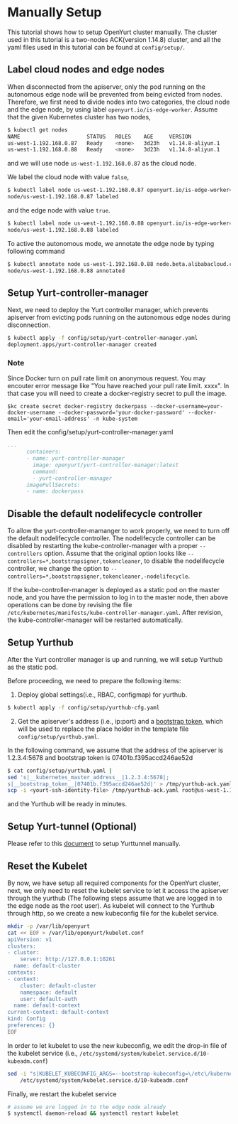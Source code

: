 # Manually Setup

This tutorial shows how to setup OpenYurt cluster manually. The cluster used in this tutorial is a
two-nodes ACK(version 1.14.8) cluster, and all the yaml files used in this tutorial can be found
at `config/setup/`.

## Label cloud nodes and edge nodes

When disconnected from the apiserver, only the pod running on the autonomous edge node will
be prevented from being evicted from nodes. Therefore, we first need to divide nodes into two categories, the cloud node
and the edge node, by using label `openyurt.io/is-edge-worker`. Assume that the given Kubernetes cluster
has two nodes,
```bash
$ kubectl get nodes
NAME                     STATUS   ROLES    AGE     VERSION
us-west-1.192.168.0.87   Ready    <none>   3d23h   v1.14.8-aliyun.1
us-west-1.192.168.0.88   Ready    <none>   3d23h   v1.14.8-aliyun.1
```
and we will use node `us-west-1.192.168.0.87` as the cloud node.

We label the cloud node with value `false`,
```bash
$ kubectl label node us-west-1.192.168.0.87 openyurt.io/is-edge-worker=false
node/us-west-1.192.168.0.87 labeled
```

and the edge node with value `true`.
```bash
$ kubectl label node us-west-1.192.168.0.88 openyurt.io/is-edge-worker=true
node/us-west-1.192.168.0.88 labeled
```

To active the autonomous mode, we annotate the edge node by typing following command
```bash
$ kubectl annotate node us-west-1.192.168.0.88 node.beta.alibabacloud.com/autonomy=true
node/us-west-1.192.168.0.88 annotated
```

## Setup Yurt-controller-manager

Next, we need to deploy the Yurt controller manager, which prevents apiserver from evicting pods running on the
autonomous edge nodes during disconnection.
```bash
$ kubectl apply -f config/setup/yurt-controller-manager.yaml
deployment.apps/yurt-controller-manager created
```
### Note
Since Docker turn on pull rate limit on anonymous request. You may encouter error message like "You have reached your pull rate limit. xxxx". In that case you will need to create a docker-registry secret to pull the image.
```
$kc create secret docker-registry dockerpass --docker-username=your-docker-username --docker-password='your-docker-password' --docker-email='your-email-address' -n kube-system
```
Then edit the config/setup/yurt-controller-manager.yaml
```yaml
...
      containers:
      - name: yurt-controller-manager
        image: openyurt/yurt-controller-manager:latest
        command:
        - yurt-controller-manager
      imagePullSecrets:
      - name: dockerpass
```
## Disable the default nodelifecycle controller

To allow the yurt-controller-mamanger to work properly, we need to turn off the default nodelifecycle controller.
The nodelifecycle controller can be disabled by restarting the kube-controller-manager with a proper `--controllers`
option. Assume that the original option looks like `--controllers=*,bootstrapsigner,tokencleaner`, to disable
the nodelifecycle controller, we change the option to `--controllers=*,bootstrapsigner,tokencleaner,-nodelifecycle`.

If the kube-controller-manager is deployed as a static pod on the master node, and you have the permission to log in
to the master node, then above operations can be done by revising the file
`/etc/kubernetes/manifests/kube-controller-manager.yaml`. After revision, the kube-controller-manager will be
restarted automatically.

## Setup Yurthub

After the Yurt controller manager is up and running, we will setup Yurthub as the static pod.

Before proceeding, we need to prepare the following items:
1. Deploy global settings(i.e., RBAC, configmap) for yurthub.
```bash
$ kubectl apply -f config/setup/yurthub-cfg.yaml
```
2. Get the apiserver's address (i.e., ip:port) and a [bootstrap token](https://kubernetes.io/docs/reference/access-authn-authz/bootstrap-tokens/), which will be used to replace the place holder in the template
file `config/setup/yurthub.yaml`.

In the following command, we assume that the address of the apiserver is 1.2.3.4:5678 and bootstrap token is 07401b.f395accd246ae52d
```bash
$ cat config/setup/yurthub.yaml |
sed 's|__kubernetes_master_address__|1.2.3.4:5678|;
s|__bootstrap_token__|07401b.f395accd246ae52d|' > /tmp/yurthub-ack.yaml &&
scp -i <yourt-ssh-identity-file> /tmp/yurthub-ack.yaml root@us-west-1.192.168.0.88:/etc/kubernetes/manifests
```
and the Yurthub will be ready in minutes.

## Setup Yurt-tunnel (Optional)

Please refer to this [document](.//yurt-tunnel.md#5-setup-the-yurt-tunnel-manually) to setup Yurttunnel manually.

## Reset the Kubelet

By now, we have setup all required components for the OpenYurt cluster, next, we only need to reset the
kubelet service to let it access the apiserver through the yurthub (The following steps assume that we are logged
in to the edge node as the root user).
As kubelet will connect to the Yurthub through http, so we create a new kubeconfig file for the kubelet service.
```bash
mkdir -p /var/lib/openyurt
cat << EOF > /var/lib/openyurt/kubelet.conf
apiVersion: v1
clusters:
- cluster:
    server: http://127.0.0.1:10261
  name: default-cluster
contexts:
- context:
    cluster: default-cluster
    namespace: default
    user: default-auth
  name: default-context
current-context: default-context
kind: Config
preferences: {}
EOF
```

In order to let kubelet to use the new kubeconfig, we edit the drop-in file of the kubelet
service (i.e., `/etc/systemd/system/kubelet.service.d/10-kubeadm.conf`)
```bash
sed -i "s|KUBELET_KUBECONFIG_ARGS=--bootstrap-kubeconfig=\/etc\/kubernetes\/bootstrap-kubelet.conf\ --kubeconfig=\/etc\/kubernetes\/kubelet.conf|KUBELET_KUBECONFIG_ARGS=--kubeconfig=\/var\/lib\/openyurt\/kubelet.conf|g" \
    /etc/systemd/system/kubelet.service.d/10-kubeadm.conf
```

Finally, we restart the kubelet service
```bash
# assume we are logged in to the edge node already
$ systemctl daemon-reload && systemctl restart kubelet
```
